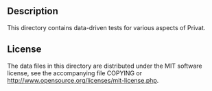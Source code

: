 Description
------------

This directory contains data-driven tests for various aspects of Privat.

License
--------

The data files in this directory are distributed under the MIT software
license, see the accompanying file COPYING or
http://www.opensource.org/licenses/mit-license.php.

